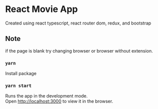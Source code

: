 # React Movie App

Created using react typescript, react router dom, redux, and bootstrap

## Note
if the page is blank try changing browser or browser without extension.

### `yarn`
Install package

### `yarn start`
Runs the app in the development mode.\
Open [http://localhost:3000](http://localhost:3000) to view it in the browser.

